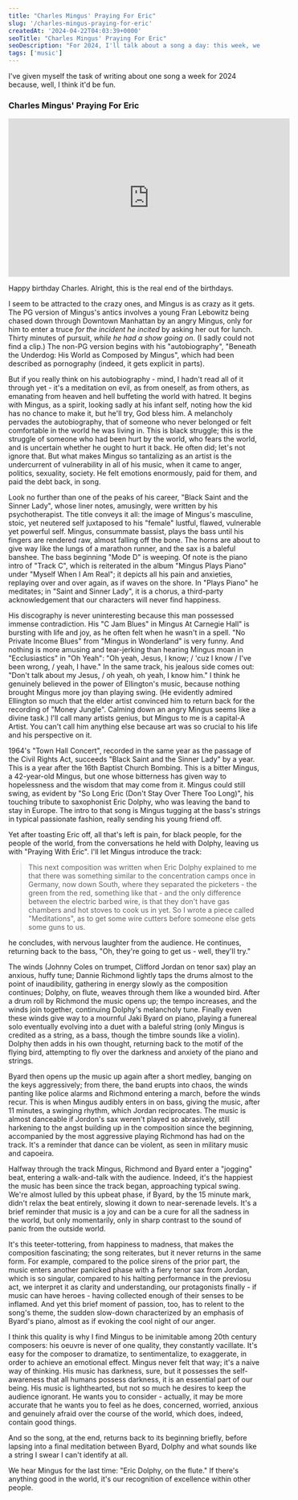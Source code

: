 ```yaml
---
title: "Charles Mingus' Praying For Eric"
slug: '/charles-mingus-praying-for-eric'
createdAt: '2024-04-22T04:03:39+0000'
seoTitle: "Charles Mingus' Praying For Eric"
seoDescription: "For 2024, I'll talk about a song a day: this week, we'll talk about Charles Mingus' Praying For Eric."
tags: ['music']
---
```


I've given myself the task of writing about one song a week for 2024 because, well, I think it'd be fun.

### Charles Mingus' Praying For Eric

<iframe width="560" height="315" src="https://www.youtube.com/embed/XrUa7C1VAhg?si=i046FmKCOS-Yvhxv" title="YouTube video player" frameborder="0" allow="accelerometer; autoplay; clipboard-write; encrypted-media; gyroscope; picture-in-picture; web-share" referrerpolicy="strict-origin-when-cross-origin" allowfullscreen></iframe>

Happy birthday Charles. Alright, this is the real end of the birthdays.

I seem to be attracted to the crazy ones, and Mingus is as crazy as it gets. The PG version of Mingus's antics involves a young Fran Lebowitz being chased down through Downtown Manhattan by an angry Mingus, only for him to enter a truce _for the incident he incited_ by asking her out for lunch. Thirty minutes of pursuit, _while he had a show going on_. (I sadly could not find a clip.) The non-PG version begins with his "autobiography", "Beneath the Underdog: His World as Composed by Mingus", which had been described as pornography (indeed, it gets explicit in parts).

But if you really think on his autobiography - mind, I hadn't read all of it through yet - it's a meditation on evil, as from oneself, as from others, as emanating from heaven and hell buffeting the world with hatred. It begins with Mingus, as a spirit, looking sadly at his infant self, noting how the kid has no chance to make it, but he'll try, God bless him. A melancholy pervades the autobiography, that of someone who never belonged or felt comfortable in the world he was living in. This is black struggle; this is the struggle of someone who had been hurt by the world, who fears the world, and is uncertain whether he ought to hurt it back. He often did; let's not ignore that. But what makes Mingus so tantalizing as an artist is the undercurrent of vulnerability in all of his music, when it came to anger, politics, sexuality, society. He felt emotions enormously, paid for them, and paid the debt back, in song.

Look no further than one of the peaks of his career, "Black Saint and the Sinner Lady", whose liner notes, amusingly, were written by his psychotherapist. The title conveys it all: the image of Mingus's masculine, stoic, yet neutered self juxtaposed to his "female" lustful, flawed, vulnerable yet powerful self. Mingus, consummate bassist, plays the bass until his fingers are rendered raw, almost falling off the bone. The horns are about to give way like the lungs of a marathon runner, and the sax is a baleful banshee. The bass beginning "Mode D" is weeping. Of note is the piano intro of "Track C", which is reiterated in the album "Mingus Plays Piano" under "Myself When I Am Real"; it depicts all his pain and anxieties, replaying over and over again, as if waves on the shore. In "Plays Piano" he meditates; in "Saint and Sinner Lady", it is a chorus, a third-party acknowledgement that our characters will never find happiness.

His discography is never uninteresting because this man possessed immense contradiction. His "C Jam Blues" in Mingus At Carnegie Hall" is bursting with life and joy, as he often felt when he wasn't in a spell. "No Private Income Blues" from "Mingus in Wonderland" is very funny. And nothing is more amusing and tear-jerking than hearing Mingus moan in "Ecclusiastics" in "Oh Yeah": "Oh yeah, Jesus, I know; / 'cuz I know / I've been wrong, / yeah, I have." In the same track, his jealous side comes out: "Don't talk about my Jesus, / oh yeah, oh yeah, I know him." I think he genuinely believed in the power of Ellington's music, because nothing brought Mingus more joy than playing swing. (He evidently admired Ellington so much that the elder artist convinced him to return back for the recording of "Money Jungle". Calming down an angry Mingus seems like a divine task.) I'll call many artists genius, but Mingus to me is a capital-A Artist. You can't call him anything else because art was so crucial to his life and his perspective on it.

1964's "Town Hall Concert", recorded in the same year as the passage of the Civil Rights Act, succeeds "Black Saint and the Sinner Lady" by a year. This is a year after the 16th Baptist Church Bombing. This is a bitter Mingus, a 42-year-old Mingus, but one whose bitterness has given way to hopelessness and the wisdom that may come from it. Mingus could still swing, as evident by "So Long Eric (Don't Stay Over There Too Long)", his touching tribute to saxophonist Eric Dolphy, who was leaving the band to stay in Europe. The intro to that song is Mingus tugging at the bass's strings in typical passionate fashion, really sending his young friend off.

Yet after toasting Eric off, all that's left is pain, for black people, for the people of the world, from the conversations he held with Dolphy, leaving us with "Praying With Eric". I'll let Mingus introduce the track:

> This next composition was written when Eric Dolphy explained to me that there was something similar to the concentration camps once in Germany, now down South, where they separated the picketers - the green from the red, something like that - and the only difference between the electric barbed wire, is that they don't have gas chambers and hot stoves to cook us in yet. So I wrote a piece called "Meditations", as to get some wire cutters before someone else gets some guns to us.

he concludes, with nervous laughter from the audience. He continues, returning back to the bass, "Oh, they're going to get us - well, they'll try."

The winds (Johnny Coles on trumpet, Clifford Jordan on tenor sax) play an anxious, huffy tune; Dannie Richmond lightly taps the drums almost to the point of inaudibility, gathering in energy slowly as the composition continues; Dolphy, on flute, weaves through them like a wounded bird. After a drum roll by Richmond the music opens up; the tempo increases, and the winds join together, continuing Dolphy's melancholy tune. Finally even these winds give way to a mournful Jaki Byard on piano, playing a funereal solo eventually evolving into a duet with a baleful string (only Mingus is credited as a string, as a bass, though the timbre sounds like a violin). Dolphy then adds in his own thought, returning back to the motif of the flying bird, attempting to fly over the darkness and anxiety of the piano and strings.

Byard then opens up the music up again after a short medley, banging on the keys aggressively; from there, the band erupts into chaos, the winds panting like police alarms and Richmond entering a march, before the winds recur. This is when Mingus audibly enters in on bass, giving the music, after 11 minutes, a swinging rhythm, which Jordan reciprocates. The music is almost danceable if Jordon's sax weren't played so abrasively, still harkening to the angst building up in the composition since the beginning, accompanied by the most aggressive playing Richmond has had on the track. It's a reminder that dance can be violent, as seen in military music and capoeira.

Halfway through the track Mingus, Richmond and Byard enter a "jogging" beat, entering a walk-and-talk with the audience. Indeed, it's the happiest the music has been since the track began, approaching typical swing. We're almost lulled by this upbeat phase, if Byard, by the 15 minute mark, didn't relax the beat entirely, slowing it down to near-serenade levels. It's a brief reminder that music is a joy and can be a cure for all the sadness in the world, but only momentarily, only in sharp contrast to the sound of panic from the outside world.

It's this teeter-tottering, from happiness to madness, that makes the composition fascinating; the song reiterates, but it never returns in the same form. For example, compared to the police sirens of the prior part, the music enters another panicked phase with a fiery tenor sax from Jordan, which is so singular, compared to his halting performance in the previosu act, we interpret it as clarity and understanding, our protagonists finally - if music can have heroes - having collected enough of their senses to be inflamed. And yet this brief moment of passion, too, has to relent to the song's theme, the sudden slow-down characterized by an emphasis of Byard's piano, almost as if evoking the cool night of our anger.

I think this quality is why I find Mingus to be inimitable among 20th century composers: his oeuvre is never of one quality, they constantly vacillate. It's easy for the composer to dramatize, to sentimentalize, to exaggerate, in order to achieve an emotional effect. Mingus never felt that way; it's a naive way of thinking. His music has darkness, sure, but it possesses the self-awareness that all humans possess darkness, it is an essential part of our being. His music is lighthearted, but not so much he desires to keep the audience ignorant. He wants you to consider - actually, it may be more accurate that he wants you to feel as he does, concerned, worried, anxious and genuinely afraid over the course of the world, which does, indeed, contain good things.

And so the song, at the end, returns back to its beginning briefly, before lapsing into a final meditation between Byard, Dolphy and what sounds like a string I swear I can't identify at all.

We hear Mingus for the last time: "Eric Dolphy, on the flute." If there's anything good in the world, it's our recognition of excellence within other people.
